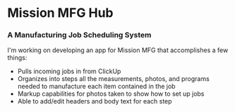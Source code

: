 # Mission MFG Hub
### A Manufacturing Job Scheduling System
I'm working on developing an app for Mission MFG that accomplishes a few things:
* Pulls incoming jobs in from ClickUp
* Organizes into steps all the measurements, photos, and programs needed to manufacture each item contained in the job
* Markup capabilities for photos taken to show how to set up jobs
* Able to add/edit headers and body text for each step



